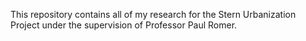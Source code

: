 This repository contains all of my research for the Stern Urbanization Project under the supervision of Professor Paul Romer.
